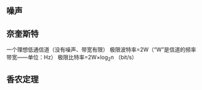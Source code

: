 

## 噪声

## 奈奎斯特
一个理想低通信道（没有噪声、带宽有限）
极限波特率=2W（“W”是信道的频率带宽——单位：Hz）
极限比特率=2W×log$_2$n （bit/s）
## 香农定理
<!--stackedit_data:
eyJoaXN0b3J5IjpbMTY1NTcyNzE2NV19
-->